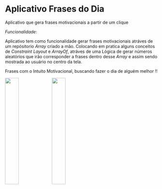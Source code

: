 # Aplicativo Frases do Dia
Aplicativo que gera frases motivacionais a partir de um clique 

*Funcionalidade*:


Aplicativo tem como funcionalidade gerar frases motivacionais atráves de um repósitorio *Array* criado a mão.
Colocando em pratica alguns conceitos de *Constraint Layout* e *ArrayOf*, atráves de uma Lógica de gerar números aleatórios
que irão corresponder a frases dentro desse *Array* e assim sendo mostrada ao usuário no centro da tela.

Frases com o Intuito Motivacional, buscando fazer o dia de alguém melhor !!


<img src="https://user-images.githubusercontent.com/74672147/105398991-c254eb80-5c01-11eb-9a20-6c8811b4d112.jpeg" width="30%"></img> <img src="https://user-images.githubusercontent.com/74672147/105398996-c4b74580-5c01-11eb-827e-06fde1a5eaf0.jpeg" width="30%"></img> 
